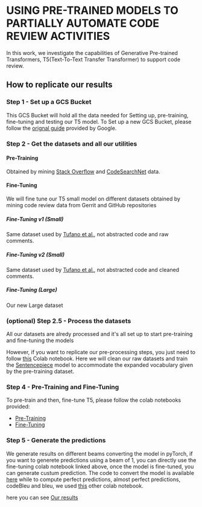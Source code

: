 # USING PRE-TRAINED MODELS TO PARTIALLY AUTOMATE CODE REVIEW ACTIVITIES

In this work, we investigate the capabilities of Generative Pre-trained Transformers, T5(Text-To-Text Transfer Transformer) to support code review.

## How to replicate our results

### Step 1 - Set up a GCS Bucket 
This GCS Bucket will hold all the data needed for Setting up, pre-training, fine-tuning and testing our T5 model.
To Set up a new GCS Bucket, please follow the [orignal guide](https://cloud.google.com/storage/docs/quickstart-console.) provided by Google. 

### Step 2 - Get the datasets and all our utilities

#### Pre-Training
Obtained by mining [Stack Overflow]([https://www.brentozar.com/archive/2015/10/how-to-download-the-stack-overflow-database-via-bittorrent/) and [CodeSearchNet](https://github.com/github/CodeSearchNet) data. 

#### Fine-Tuning
We will fine tune our T5 small model on different datasets obtained by mining code review data from Gerrit and GitHub repositories

##### Fine-Tuning v1 (Small)
Same dataset used by [Tufano et al.](https://arxiv.org/abs/2101.02518), not abstracted code and raw comments. 
##### Fine-Tuning v2 (Small)
Same dataset used by [Tufano et al.](https://arxiv.org/abs/2101.02518), not abstracted code and cleaned comments.
##### Fine-Tuning (Large)
Our new Large dataset 

### (optional) Step 2.5 - Process the datasets
All our datasets are alredy processed and it's all set up to start pre-training and fine-tuning the models

However, if you want to replicate our pre-processing steps, you just need to follow [this](http://) Colab notebook.  Here we will clean our raw datasets and train the [Sentencepiece](https://github.com/google/sentencepiece/blob/master/python/README.md) model to accommodate the expanded vocabulary given by the pre-training dataset.

### Step 4 - Pre-Training and Fine-Tuning
To pre-train and then, fine-tune T5, please follow the colab notebooks provided:

- [Pre-Training](http://)
- [Fine-Tuning](http://)

### Step 5 - Generate the predictions
We generate results on different beams converting the model in pyTorch, if you want to generete predictions using a beam of 1, you can directly use the fine-tuning colab notebook linked above, once the model is fine-tuned, you can generate custum prediction. 
The code to convert the model is available [here](http://)
while to compute perfect predictions, almost perfect predictions, codeBleu and bleu, we used [this](http://) other colab notebook.

here you can see [Our results](https://docs.google.com/spreadsheets/d/1JBdZZaGhOSGLIKkZjkEWvRudg-TIWCuaeYTxGnTPOyE/edit?usp=sharing)
